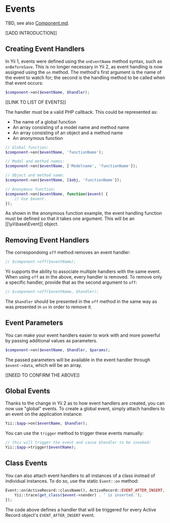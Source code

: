 Events
======

TBD, see also [Component.md](../api/base/Component.md).

[[ADD INTRODUCTION]]

Creating Event Handlers
-----------------------

In Yii 1, events were defined using the `onEventName` method syntax, such as `onBeforeSave`. This is no longer necessary in Yii 2, as event handling is now assigned using the `on` method. The method's first argument is the name of the event to watch for; the second is the handling method to be called when that event occurs:

```php
$component->on($eventName, $handler);
```

[[LINK TO LIST OF EVENTS]]

The handler must be a valid PHP callback. This could be represented as:

* The name of a global function
* An array consisting of a model name and method name
* An array consisting of an object and a method name
* An anonymous function

```php
// Global function:
$component->on($eventName, 'functionName');

// Model and method names:
$component->on($eventName, ['Modelname', 'functionName']);

// Object and method name:
$component->on($eventName, [$obj, 'functionName']);

// Anonymous function:
$component->on($eventName, function($event) {
	// Use $event.
});
```

As shown in the anonymous function example, the event handling function must be defined so that it takes one argument.
This will be an [[\yii\base\Event]] object.


Removing Event Handlers
-----------------------

The correspondoing `off` method removes an event handler:

```php
// $component->off($eventName);
```

Yii supports the ability to associate multiple handlers with the same event. When using `off` as in the above, every handler is removed. To remove only a specific handler, provide that as the second argument to `off`:

```php
// $component->off($eventName, $handler);
```

The `$handler` should be presented in the `off` method in the same way as was presented in `on` in order to remove it.

Event Parameters
----------------

You can make your event handlers easier to work with and more powerful by passing additional values as parameters. 

```php
$component->on($eventName, $handler, $params);
```

The passed parameters will be available in the event handler through `$event->data`, which will be an array.

[[NEED TO CONFIRM THE ABOVE]]

Global Events
-------------

Thanks to the change in Yii 2 as to how event handlers are created, you can now use "global" events. To create a global event, simply attach handlers to an event on the application instance:

```php
Yii::$app->on($eventName, $handler);
```

You can use the `trigger` method to trigger these events manually:

```php
// this will trigger the event and cause $handler to be invoked:
Yii::$app->trigger($eventName);
```

Class Events
------------

You can also attach event handlers to all instances of a class instead of individual instances. To do so, use the static `Event::on` method:

```php
Event::on(ActiveRecord::className(), ActiveRecord::EVENT_AFTER_INSERT, function ($event) {
	Yii::trace(get_class($event->sender) . ' is inserted.');
});
```

The code above defines a handler that will be triggered for every Active Record object's `EVENT_AFTER_INSERT` event.
